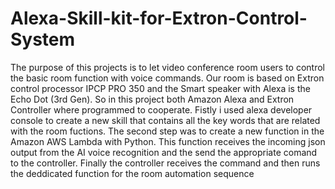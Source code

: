 # Alexa-Skill-kit-for-Extron-Control-System

The purpose of this projects is to let video conference room users to control the basic room function with voice commands.
Our room is based on Extron control processor IPCP PRO 350 and the Smart speaker with Alexa is the Echo Dot (3rd Gen).
So in this project both Amazon Alexa and Extron Controller where programmed to cooperate.
Fistly i used alexa developer console to create a new skill that contains all the key words that are related with the room fuctions. 
The second step was to create a new function in the Amazon AWS Lambda with Python. This function receives the incoming json output from the AI voice recognition 
and the send the appropriate comand to the controller. 
Finally the controller receives the command and then runs the deddicated function for the room automation sequence

